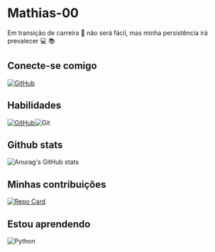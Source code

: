 # Mathias-00
Em transição de carreira :exploding_head: não será fácil, mas minha persistência irá prevalecer :computer: :books:
## Conecte-se comigo
[![GitHub](https://img.shields.io/badge/GitHub-100000?style=for-the-badge&logo=github&logoColor=white)](https://github.com/Mathias-00)
## Habilidades 
[![GitHub](https://img.shields.io/badge/GitHub-100000?style=for-the-badge&logo=github&logoColor=white)](https://github.com/SEUUSERNAME)![Git](https://img.shields.io/badge/GIT-E44C30?style=for-the-badge&logo=git&logoColor=white)
## Github stats
![Anurag's GitHub stats](https://github-readme-stats.vercel.app/api?username=Mathias-00&theme=dark&show_icons=true)
## Minhas contribuições
[![Repo Card](https://github-readme-stats.vercel.app/api/pin/?username=Mathias-00&repo=dio-lab-open-source&bg_color=000&border_color=30A3DC&show_icons=true&icon_color=30A3DC&title_color=E94D5F&text_color=FFF)](https://github.com/Mathias-00/Dio-lab-open-source)

## Estou aprendendo
![Python](https://img.shields.io/badge/python-3670A0?style=for-the-badge&logo=python&logoColor=ffdd54)